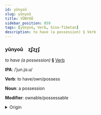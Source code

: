 ```yaml
---
id: yûnyoû
slug: yûnyoû
title: YÛNYOÛ
sidebar_position: 859
tags: [yûnyoû, Verb, Sino-Tibetan]
description: to have (a possession) § Verb
---
```


### yûnyoû&emsp;<span kind="abugida">ɀ̃ʄɀɽʄ</span>

*to have (a possession)* **§** [Verb](../../tags/Verb)

**IPA**: /ˈjun.jɑ.u/

**Verb**: to have/own/possess

**Noun**: a possession

**Modifier**: ownable/possessable

<details>
    <summary>Origin</summary>
    Cantonese 擁有 jung jau /jʊŋ.jɐu̯/<br/>
    <em>Sino-Tibetan Language Family</em>
</details>